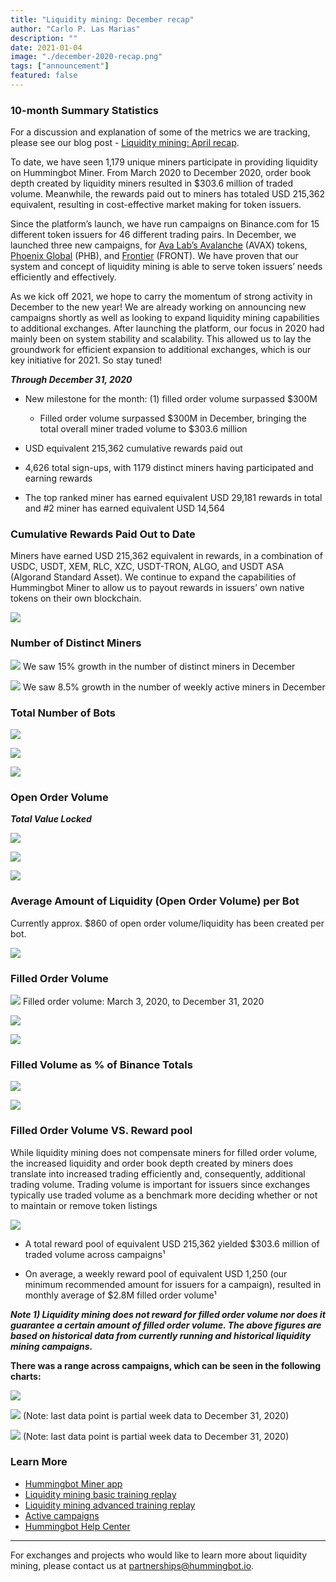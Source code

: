 ```yaml
---
title: "Liquidity mining: December recap"
author: "Carlo P. Las Marias"
description: ""
date: 2021-01-04
image: "./december-2020-recap.png"
tags: ["announcement"]
featured: false
---
```


### 10-month Summary Statistics
For a discussion and explanation of some of the metrics we are tracking, please see our blog post - [Liquidity mining: April recap](https://hummingbot.io/blog/2020-05-liquidity-mining-2nd-month-recap/).

To date, we have seen 1,179 unique miners participate in providing liquidity on Hummingbot Miner. From March 2020 to December 2020, order book depth created by liquidity miners resulted in $303.6 million of traded volume. Meanwhile, the rewards paid out to miners has totaled USD 215,362 equivalent, resulting in cost-effective market making for token issuers.

Since the platform’s launch, we have run campaigns on Binance.com for 15 different token issuers for 46 different trading pairs. In December, we launched three new campaigns, for [Ava Lab’s Avalanche](https://hummingbot.io/blog/2020-12-ava-labs-avalanche-hummingbot-liquidity-mining/) (AVAX) tokens, [Phoenix Global](https://hummingbot.io/blog/2020-12-phoenix-global-hummingbot-liquidity-mining/) (PHB), and [Frontier](https://hummingbot.io/blog/2020-12-frontier-hummingbot-liquidity-mining-campaign/) (FRONT).  We have proven that our system and concept of liquidity mining is able to serve token issuers’ needs efficiently and effectively.

<!-- more -->

As we kick off 2021, we hope to carry the momentum of strong activity in December to the new year! We are already working on announcing new campaigns shortly as well as looking to expand liquidity mining capabilities to additional exchanges.  After launching the platform, our focus in 2020 had mainly been on system stability and scalability.  This allowed us to lay the groundwork for efficient expansion to additional exchanges, which is our key initiative for 2021. So stay tuned!
 
***Through December 31, 2020***

- New milestone for the month: (1) filled order volume surpassed $300M

    - Filled order volume surpassed $300M in December, bringing the total overall miner traded volume to $303.6 million

- USD equivalent 215,362 cumulative rewards paid out

- 4,626 total sign-ups, with 1179 distinct miners having participated and earning rewards

- The top ranked miner has earned equivalent USD 29,181 rewards in total and #2 miner has earned equivalent USD 14,564
 
### Cumulative Rewards Paid Out to Date

Miners have earned USD 215,362 equivalent in rewards, in a combination of USDC, USDT, XEM, RLC, XZC, USDT-TRON, ALGO, and USDT ASA (Algorand Standard Asset). We continue to expand the capabilities of Hummingbot Miner to allow us to payout rewards in issuers’ own native tokens on their own blockchain.

![](./cumulative-reward-usd-value.png)

### Number of Distinct Miners

![](./cumulative-number-of-distinct-miners.png)
We saw 15% growth in the number of distinct miners in December

![](./weekly-distinct-miners.png) 
We saw 8.5% growth in the number of weekly active miners in December

### Total Number of Bots

![](./total-bots-by-base-asset.png) 

![](./cumulative-bots-by-base-asset.png) 

![](./average-bots-per-campaign.png) 

### Open Order Volume

***Total Value Locked***

![](./open-order-volume-by-base-asset.png) 

![](./stacked-open-order-volume-by-base-asset.png) 

![](./average-oov-per-campaign.png) 

### Average Amount of Liquidity (Open Order Volume) per Bot

Currently approx. $860 of open order volume/liquidity has been created per bot.

![](./average-usd-amount-per-bot.png)

### Filled Order Volume

![](./cumulative-volume.png)
Filled order volume: March 3, 2020, to December 31, 2020

![](./filled-order-volume-by-base-asset.png)

![](./stacked-filled-order-volume-by-base-asset.png)

### Filled Volume as % of Binance Totals

![](./fov-pct-of-binance-volume-by-base-asset.png)

![](./overall-liquidity-mining-fov-pct-of-daily-binance-total.png)

### Filled Order Volume VS. Reward pool

While liquidity mining does not compensate miners for filled order volume, the increased liquidity and order book depth created by miners does translate into increased trading efficiently and, consequently, additional trading volume. Trading volume is important for issuers since exchanges typically use traded volume as a benchmark more deciding whether or not to maintain or remove token listings

![](./rewards-vs-filled-order-volume.png)

- A total reward pool of equivalent USD 215,362 yielded $303.6 million of traded volume across campaigns¹

- On average, a weekly reward pool of equivalent USD 1,250 (our minimum recommended amount for issuers for a campaign), resulted in monthly average of $2.8M filled order volume¹

***Note 1) Liquidity mining does not reward for filled order volume nor does it guarantee a certain amount of filled order volume. The above figures are based on historical data from currently running and historical liquidity mining campaigns.***

**There was a range across campaigns, which can be seen in the following charts:**

![](./weekly-rewards.png)   

![](./weekly-filled-order-volume-usd.png)
(Note: last data point is partial week data to December 31, 2020)

![](./fov-per-usd-1250-weekly-reward.png)
(Note: last data point is partial week data to December 31, 2020)

### Learn More

- [Hummingbot Miner app](https://miners.hummingbot.io)
- [Liquidity mining basic training replay](https://youtu.be/QksultmszQM)
- [Liquidity mining advanced training replay](https://youtu.be/0I-M_k0mVf8)
- [Active campaigns](https://docs.hummingbot.io/miner/liquidity-mining/current-rewards&terms/#current-campaign-terms)
- [Hummingbot Help Center](https://hummingbot.zendesk.com/hc/en-us)

---

For exchanges and projects who would like to learn more about liquidity mining, please contact us at [partnerships@hummingbot.io](mailto:partnerships@hummingbot.io).